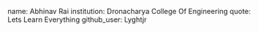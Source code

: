 name: Abhinav Rai
institution: Dronacharya College Of Engineering
quote: Lets Learn Everything
github_user: Lyghtjr
